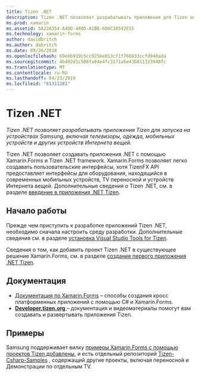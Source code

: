 ```yaml
---
title: Tizen .NET
description: Tizen .NET позволяет разрабатывать приложения для Tizen операционной системы, который выполняется на устройствах Samsung, включая телевизоры, одежда, мобильных устройств и других устройств Интернета вещей.
ms.prod: xamarin
ms.assetid: 5A22A354-A4DD-480D-A1BB-6D0C38592E55
ms.technology: xamarin-forms
author: davidbritch
ms.author: dabritch
ms.date: 09/26/2018
ms.openlocfilehash: 69e8b919c5cc925be813cf1f768833ccfd948ada
ms.sourcegitcommit: 4b402d1c508fa84e4fc3171a6e43b811323948fc
ms.translationtype: MT
ms.contentlocale: ru-RU
ms.lasthandoff: 04/23/2019
ms.locfileid: "61311281"
---
```

# <a name="tizen-net"></a>Tizen .NET

_Tizen .NET позволяет разрабатывать приложения Tizen для запуска на устройствах Samsung, включая телевизоры, одежда, мобильных устройств и других устройств Интернета вещей._

Tizen .NET позволяет создавать приложения .NET с помощью Xamarin.Forms и Tizen .NET framework. Xamarin.Forms позволяет легко создавать пользовательские интерфейсы, хотя TizenFX API предоставляет интерфейсы для оборудования, находящийся в современных мобильных устройств, TV переносной и устройств Интернета вещей. Дополнительные сведения о Tizen .NET, см. в разделе [введение в приложения .NET Tizen](https://developer.tizen.org/development/training/.net-application).

## <a name="get-started"></a>Начало работы

Прежде чем приступить к разработке приложений Tizen .NET, необходимо сначала настроить среду разработки. Дополнительные сведения см. в разделе [установка Visual Studio Tools for Tizen](https://developer.tizen.org/development/visual-studio-tools-tizen/installing-visual-studio-tools-tizen).

Сведения о том, как добавить проект Tizen .NET в существующее решение Xamarin.Forms, см. в разделе [создание первого приложения .NET Tizen](https://developer.tizen.org/development/training/.net-application/creating-your-first-tizen-.net-application).

## <a name="documentation"></a>Документация

- [Документация по Xamarin.Forms](~/xamarin-forms/index.yml) &ndash; способы создания кросс платформенных приложений с помощью C# и Xamarin.Forms.
- [**Developer.tizen.org** ](https://developer.tizen.org/development) &ndash; документация и видеоматериалы помогут вам создавать и развертывать приложения Tizen.

## <a name="samples"></a>Примеры

Samsung поддерживает вилку [примеры Xamarin.Forms с помощью проектов Tizen добавлены](https://github.com/Samsung/xamarin-forms-samples), и есть отдельный репозиторий [Tizen-Csharp-Samples](https://github.com/Samsung/Tizen-CSharp-Samples) , содержащий другие проекты, включая переносной и Демонстрации по отдельным TV.
